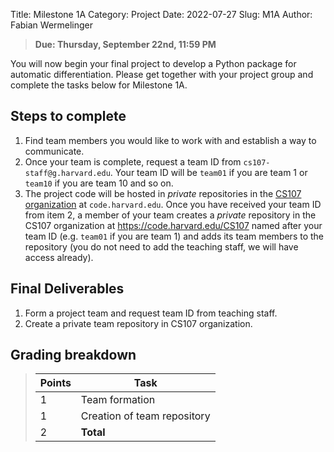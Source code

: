 Title:  Milestone 1A
Category: Project
Date: 2022-07-27
Slug: M1A
Author: Fabian Wermelinger

> **Due: Thursday, September 22nd, 11:59 PM**

You will now begin your final project to develop a Python package for automatic
differentiation. Please get together with your project group and complete the
tasks below for Milestone 1A.

## Steps to complete

1. Find team members you would like to work with and establish a way to
   communicate.
2. Once your team is complete, request a team ID from
   `cs107-staff@g.harvard.edu`.  Your team ID will be `team01` if you
   are team 1 or `team10` if you are team 10 and so on.
3. The project code will be hosted in _private_ repositories in the [CS107
   organization](https://code.harvard.edu/CS107) at `code.harvard.edu`. Once you
   have received your team ID from item 2, a member of your team creates a
   _private_ repository in the CS107 organization at
   <https://code.harvard.edu/CS107> named after your team ID (e.g. `team01` if
   you are team 1) and adds its team members to the repository (you do not need
   to add the teaching staff, we will have access already).

## Final Deliverables

1. Form a project team and request team ID from teaching staff.
2. Create a private team repository in CS107 organization.


## Grading breakdown

> | **Points** | **Task**                        |
> |------------|---------------------------------|
> | 1          | Team formation                  |
> | 1          | Creation of team repository     |
> | 2          | **Total**                       |
